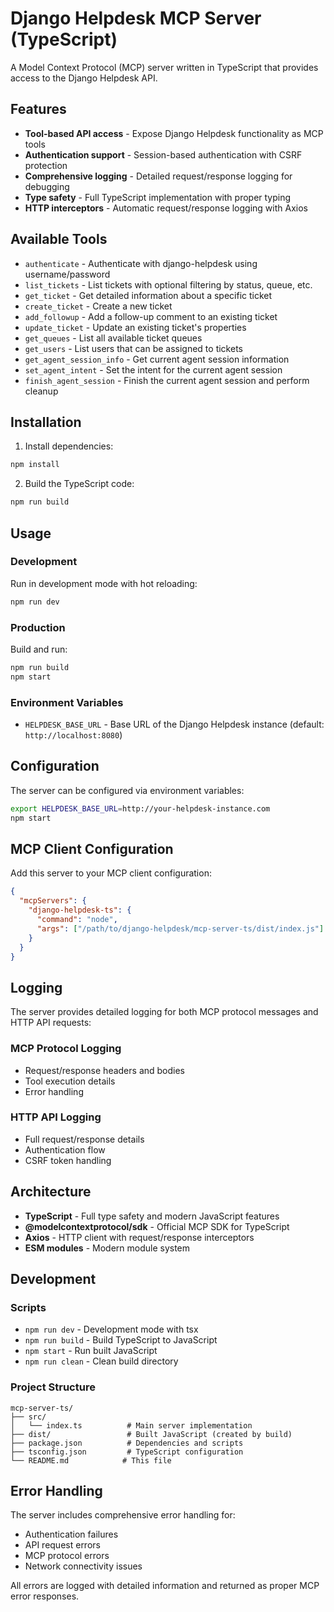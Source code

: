 # Django Helpdesk MCP Server (TypeScript)

A Model Context Protocol (MCP) server written in TypeScript that provides access to the Django Helpdesk API.

## Features

- **Tool-based API access** - Expose Django Helpdesk functionality as MCP tools
- **Authentication support** - Session-based authentication with CSRF protection
- **Comprehensive logging** - Detailed request/response logging for debugging
- **Type safety** - Full TypeScript implementation with proper typing
- **HTTP interceptors** - Automatic request/response logging with Axios

## Available Tools

- `authenticate` - Authenticate with django-helpdesk using username/password
- `list_tickets` - List tickets with optional filtering by status, queue, etc.
- `get_ticket` - Get detailed information about a specific ticket
- `create_ticket` - Create a new ticket
- `add_followup` - Add a follow-up comment to an existing ticket
- `update_ticket` - Update an existing ticket's properties
- `get_queues` - List all available ticket queues
- `get_users` - List users that can be assigned to tickets
- `get_agent_session_info` - Get current agent session information
- `set_agent_intent` - Set the intent for the current agent session
- `finish_agent_session` - Finish the current agent session and perform cleanup

## Installation

1. Install dependencies:
```bash
npm install
```

2. Build the TypeScript code:
```bash
npm run build
```

## Usage

### Development
Run in development mode with hot reloading:
```bash
npm run dev
```

### Production
Build and run:
```bash
npm run build
npm start
```

### Environment Variables

- `HELPDESK_BASE_URL` - Base URL of the Django Helpdesk instance (default: `http://localhost:8080`)

## Configuration

The server can be configured via environment variables:

```bash
export HELPDESK_BASE_URL=http://your-helpdesk-instance.com
npm start
```

## MCP Client Configuration

Add this server to your MCP client configuration:

```json
{
  "mcpServers": {
    "django-helpdesk-ts": {
      "command": "node",
      "args": ["/path/to/django-helpdesk/mcp-server-ts/dist/index.js"]
    }
  }
}
```

## Logging

The server provides detailed logging for both MCP protocol messages and HTTP API requests:

### MCP Protocol Logging
- Request/response headers and bodies
- Tool execution details
- Error handling

### HTTP API Logging
- Full request/response details
- Authentication flow
- CSRF token handling

## Architecture

- **TypeScript** - Full type safety and modern JavaScript features
- **@modelcontextprotocol/sdk** - Official MCP SDK for TypeScript
- **Axios** - HTTP client with request/response interceptors
- **ESM modules** - Modern module system

## Development

### Scripts

- `npm run dev` - Development mode with tsx
- `npm run build` - Build TypeScript to JavaScript
- `npm start` - Run built JavaScript
- `npm run clean` - Clean build directory

### Project Structure

```
mcp-server-ts/
├── src/
│   └── index.ts          # Main server implementation
├── dist/                 # Built JavaScript (created by build)
├── package.json          # Dependencies and scripts
├── tsconfig.json         # TypeScript configuration
└── README.md            # This file
```

## Error Handling

The server includes comprehensive error handling for:
- Authentication failures
- API request errors
- MCP protocol errors
- Network connectivity issues

All errors are logged with detailed information and returned as proper MCP error responses.